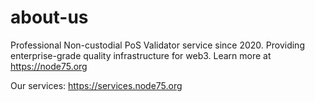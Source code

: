 # about-us
Professional Non-custodial PoS Validator service since 2020. 
Providing enterprise-grade quality infrastructure for web3. 
Learn more at https://node75.org

Our services: https://services.node75.org

